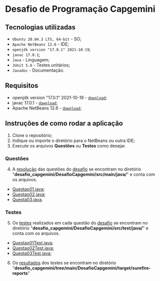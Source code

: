 # Desafio de Programação Capgemini

## Tecnologias utilizadas
- `Ubuntu 20.04.3 LTS, 64-bit` - SO;
- `Apache NetBeans 12.6` - IDE;
- `openjdk version "17.0.1" 2021-10-19`; 
- `javac 17.0.1`;
- `Java` - Linguagem;
- `JUnit 5.6` - Testes unitários;
- `Javadoc` - Documentação.

## Requisitos
- openjdk version "17.0.1" 2021-10-19 - [`download`](https://www.oracle.com/java/technologies/javase/jdk17-archive-downloads.html);
- javac 17.0.1 - [`download`](https://www.oracle.com/java/technologies/javase/jdk17-archive-downloads.html);
- Apache NetBeans 12.6 - [`download`](https://netbeans.apache.org/download/index.html);

## Instruções de como rodar a aplicação
1. Clone o repositório;
2. Indique ou importe o diretório para o NetBeans ou outra IDE;
3. Execute os arquivos **Questões** ou **Testes** como desejar.

### Questões
4. A [resolução](https://github.com/pauloh48/desafio_capgemini/blob/main/DesafioCapgemini/src/main/java/) das questões do [desafio](https://github.com/pauloh48/desafio_capgemini/blob/main/Desafio%20de%20programa%C3%A7%C3%A3o%20CAPGEMINI%2001.docx.pdf) se encontram no diretório 
"**desafio_capgemini/DesafioCapgemini/src/main/java/**" e conta com os arquivos.
- [Questao01.java](https://github.com/pauloh48/desafio_capgemini/blob/main/DesafioCapgemini/src/main/java/Questao01.java);
- [Questao02.java](https://github.com/pauloh48/desafio_capgemini/blob/main/DesafioCapgemini/src/main/java/Questao02.java);
- [Questa03.java](https://github.com/pauloh48/desafio_capgemini/blob/main/DesafioCapgemini/src/main/java/Questa03.java).

### Testes
5. Os [testes](https://github.com/pauloh48/desafio_capgemini/tree/main/DesafioCapgemini/src/test/java) realizados em cada questão do [desafio](https://github.com/pauloh48/desafio_capgemini/blob/main/Desafio%20de%20programa%C3%A7%C3%A3o%20CAPGEMINI%2001.docx.pdf) se encontram no diretório 
"**desafio_capgemini/DesafioCapgemini/src/test/java/**" e conta com os arquivos.
- [Questao01Test.java](https://github.com/pauloh48/desafio_capgemini/blob/main/DesafioCapgemini/src/test/java/Questao01Test.java);
- [Questao02Test.java](https://github.com/pauloh48/desafio_capgemini/blob/main/DesafioCapgemini/src/test/java/Questao02Test.java);
- [Questa03Test.java](https://github.com/pauloh48/desafio_capgemini/blob/main/DesafioCapgemini/src/test/java/Questa03Test.java);
6. Os [resultados](https://github.com/pauloh48/desafio_capgemini/tree/main/DesafioCapgemini/target/surefire-reports) dos testes se encontram no diretório "**desafio_capgemini/tree/main/DesafioCapgemini/target/surefire-reports**"
